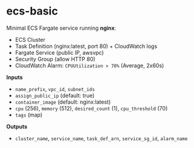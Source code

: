 # ecs-basic

Minimal ECS Fargate service running **nginx**:
- ECS Cluster
- Task Definition (nginx:latest, port 80) + CloudWatch logs
- Fargate Service (public IP, awsvpc)
- Security Group (allow HTTP 80)
- CloudWatch Alarm: `CPUUtilization > 70%` (Average, 2x60s)

**Inputs**
- `name_prefix`, `vpc_id`, `subnet_ids`
- `assign_public_ip` (default: true)
- `container_image` (default: nginx:latest)
- `cpu` (256), `memory` (512), `desired_count` (1), `cpu_threshold` (70)
- `tags` (map)

**Outputs**
- `cluster_name`, `service_name`, `task_def_arn`, `service_sg_id`, `alarm_name`


